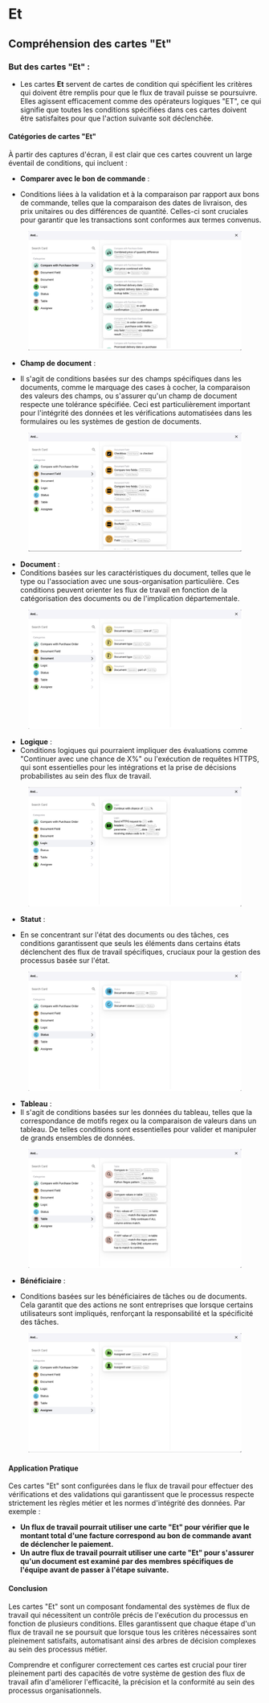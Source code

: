 # Et

## Compréhension des cartes "Et"

### **But des cartes "Et" :**

* Les cartes **Et** servent de cartes de condition qui spécifient les critères qui doivent être remplis pour que le flux de travail puisse se poursuivre. Elles agissent efficacement comme des opérateurs logiques "ET", ce qui signifie que toutes les conditions spécifiées dans ces cartes doivent être satisfaites pour que l'action suivante soit déclenchée.

#### Catégories de cartes "Et"

À partir des captures d'écran, il est clair que ces cartes couvrent un large éventail de conditions, qui incluent :

*   **Comparer avec le bon de commande** :

* Conditions liées à la validation et à la comparaison par rapport aux bons de commande, telles que la comparaison des dates de livraison, des prix unitaires ou des différences de quantité. Celles-ci sont cruciales pour garantir que les transactions sont conformes aux termes convenus.



<figure><img src="../../../.gitbook/assets/And1.png" alt=""><figcaption></figcaption></figure>

*   **Champ de document** :

* Il s'agit de conditions basées sur des champs spécifiques dans les documents, comme le marquage des cases à cocher, la comparaison des valeurs des champs, ou s'assurer qu'un champ de document respecte une tolérance spécifiée. Ceci est particulièrement important pour l'intégrité des données et les vérifications automatisées dans les formulaires ou les systèmes de gestion de documents.



<figure><img src="../../../.gitbook/assets/And2.png" alt=""><figcaption></figcaption></figure>

* **Document** :
* Conditions basées sur les caractéristiques du document, telles que le type ou l'association avec une sous-organisation particulière. Ces conditions peuvent orienter les flux de travail en fonction de la catégorisation des documents ou de l'implication départementale.

<figure><img src="../../../.gitbook/assets/And3.png" alt=""><figcaption></figcaption></figure>

* **Logique** :
* Conditions logiques qui pourraient impliquer des évaluations comme "Continuer avec une chance de X%" ou l'exécution de requêtes HTTPS, qui sont essentielles pour les intégrations et la prise de décisions probabilistes au sein des flux de travail.

<figure><img src="../../../.gitbook/assets/And4.png" alt=""><figcaption></figcaption></figure>

*   **Statut** :

* En se concentrant sur l'état des documents ou des tâches, ces conditions garantissent que seuls les éléments dans certains états déclenchent des flux de travail spécifiques, cruciaux pour la gestion des processus basée sur l'état.



<figure><img src="../../../.gitbook/assets/And5.png" alt=""><figcaption></figcaption></figure>

* **Tableau** :
* Il s'agit de conditions basées sur les données du tableau, telles que la correspondance de motifs regex ou la comparaison de valeurs dans un tableau. De telles conditions sont essentielles pour valider et manipuler de grands ensembles de données.

<figure><img src="../../../.gitbook/assets/And6.png" alt=""><figcaption></figcaption></figure>

*   **Bénéficiaire** :

* Conditions basées sur les bénéficiaires de tâches ou de documents. Cela garantit que des actions ne sont entreprises que lorsque certains utilisateurs sont impliqués, renforçant la responsabilité et la spécificité des tâches.



<figure><img src="../../../.gitbook/assets/And7.png" alt=""><figcaption></figcaption></figure>

#### Application Pratique

Ces cartes "Et" sont configurées dans le flux de travail pour effectuer des vérifications et des validations qui garantissent que le processus respecte strictement les règles métier et les normes d'intégrité des données. Par exemple :

* **Un flux de travail pourrait utiliser une carte "Et" pour vérifier que le montant total d'une facture correspond au bon de commande avant de déclencher le paiement.**
* **Un autre flux de travail pourrait utiliser une carte "Et" pour s'assurer qu'un document est examiné par des membres spécifiques de l'équipe avant de passer à l'étape suivante.**

#### Conclusion

Les cartes "Et" sont un composant fondamental des systèmes de flux de travail qui nécessitent un contrôle précis de l'exécution du processus en fonction de plusieurs conditions. Elles garantissent que chaque étape d'un flux de travail ne se poursuit que lorsque tous les critères nécessaires sont pleinement satisfaits, automatisant ainsi des arbres de décision complexes au sein des processus métier.

Comprendre et configurer correctement ces cartes est crucial pour tirer pleinement parti des capacités de votre système de gestion des flux de travail afin d'améliorer l'efficacité, la précision et la conformité au sein des processus organisationnels.
